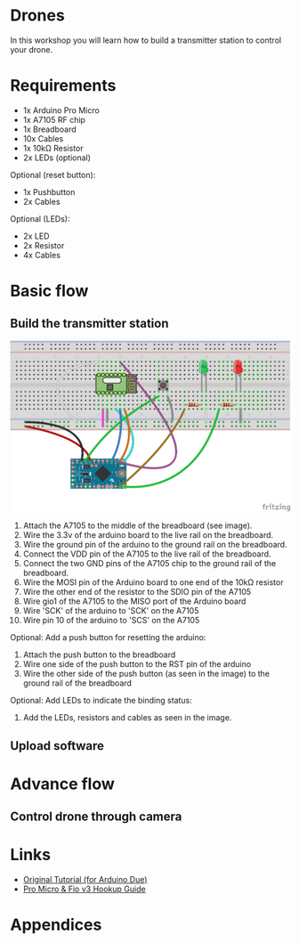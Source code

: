# Drones

In this workshop you will learn how to build a transmitter station to control your drone.

# Requirements

- 1x Arduino Pro Micro
- 1x A7105 RF chip
- 1x Breadboard
- 10x Cables
- 1x 10kΩ Resistor
- 2x LEDs (optional)

Optional (reset button):
- 1x Pushbutton
- 2x Cables

Optional (LEDs):
- 2x LED
- 2x Resistor
- 4x Cables

# Basic flow

## Build the transmitter station

![](fritzing/wiring.png)

1. Attach the A7105 to the middle of the breadboard (see image).
2. Wire the 3.3v of the arduino board to the live rail on the breadboard.
3. Wire the ground pin of the arduino to the ground rail on the breadboard.
4. Connect the VDD pin of the A7105 to the live rail of the breadboard.
5. Connect the two GND pins of the A7105 chip to the ground rail of the breadboard.
6. Wire the MOSI pin of the Arduino board to one end of the 10kΩ resistor
7. Wire the other end of the resistor to the SDIO pin of the A7105
8. Wire gio1 of the A7105 to the MISO port of the Arduino board
9. Wire 'SCK' of the arduino to 'SCK' on the A7105
10. Wire pin 10 of the arduino to 'SCS' on the A7105

Optional: Add a push button for resetting the arduino:
1. Attach the push button to the breadboard
2. Wire one side of the push button to the RST pin of the arduino
3. Wire the other side of the push button (as seen in the image) to the ground rail of the breadboard

Optional: Add LEDs to indicate the binding status:
1. Add the LEDs, resistors and cables as seen in the image.

## Upload software



# Advance flow

## Control drone through camera




# Links
* [Original Tutorial (for Arduino Due)](www.instructables.com/id/Easy-Android-controllable-PC-Interfaceable-Relati/)
* [Pro Micro & Fio v3 Hookup Guide](https://learn.sparkfun.com/tutorials/pro-micro--fio-v3-hookup-guide)

# Appendices
